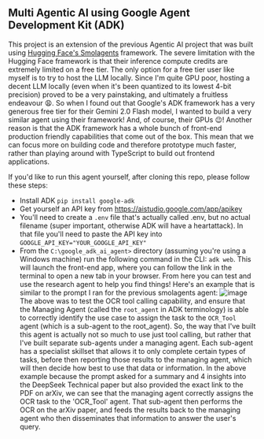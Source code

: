 ## Multi Agentic AI using Google Agent Development Kit (ADK)

This project is an extension of the previous Agentic AI project that was built using <a href="https://github.com/VikramsDataScience/ocr_ai_agent/tree/main">Hugging Face's Smolagents</a> framework. The severe limitation with the Hugging Face framework is that their inference compute credits are extremely limited on a free tier. 
The only option for a free tier user like myself is to try to host the LLM locally. Since I'm quite GPU poor, hosting a decent LLM locally (even when it's been quantized to its lowest 4-bit precision) proved to be a very painstaking, and ultimately a fruitless endeavour 😩. So when I found out that Google's
ADK framework has a very generous free tier for their Gemini 2.0 Flash model, I wanted to build a very similar agent using their framework! And, of course, their GPUs 😉! Another reason is that the ADK framework has a whole bunch of front-end production friendly capabilities that come out of the box. This mean that we 
can focus more on building code and therefore prototype much faster, rather than playing around with TypeScript to build out frontend applications.<br>

If you'd like to run this agent yourself, after cloning this repo, please follow these steps:
- Install ADK `pip install google-adk`
- Get yourself an API key from https://aistudio.google.com/app/apikey
- You'll need to create a `.env` file that's actually called .env, but no actual filename (super important, otherwise ADK will have a heartattack). In that file you'll need to paste the API key into `GOOGLE_API_KEY="YOUR_GOOGLE_API_KEY"`
- From the `C:\google_adk_ai_agent>` directory (assuming you're using a Windows machine) run the following command in the CLI: `adk web`. This will launch the front-end app, where you can follow the link in the terminal to open a new tab in your browser. From here you can test and use the research agent to help you find things!
Here's an example that is similar to the prompt I ran for the previous smolagents agent:
![image](https://github.com/user-attachments/assets/d19d643e-9f0f-4785-b858-250cb298a6ed)
The above was to test the OCR tool calling capability, and ensure that the Managing Agent (called the `root_agent` in ADK terminology) is able to correctly identify the use case to assign the task to the `OCR_Tool` agent (which is a sub-agent to the root_agent). So, the way that I've built this agent is actually not so much to use
just tool calling, but rather that I've built separate sub-agents under a managing agent. Each sub-agent has a specialist skillset that allows it to only complete certain types of tasks, before then reporting those results to the managing agent, which will then decide how best to use that data or information. In the above example
because the prompt asked for a summary and 4 insights into the DeepSeek Technical paper but also provided the exact link to the PDF on arXiv, we can see that the managing agent correctly assigns the OCR task to the 'OCR_Tool' agent. That sub-agent then performs the OCR on the arXiv paper, and feeds the results back to the managing
agent who then disseminates that information to answer the user's query.

